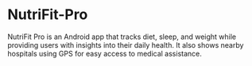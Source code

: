# NutriFit-Pro
NutriFit Pro is an Android app that tracks diet, sleep, and weight while providing users with insights into their daily health. It also shows nearby hospitals using GPS for easy access to medical assistance.
